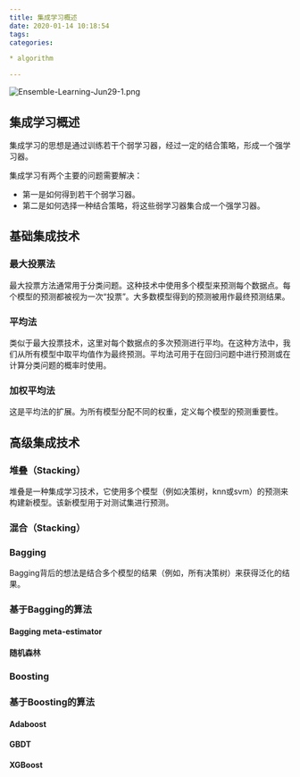 ```yaml
---
title: 集成学习概述
date: 2020-01-14 10:18:54
tags:
categories: 

* algorithm

---
```


![Ensemble-Learning-Jun29-1.png](http://blinkz.asuscomm.com:18080/images/2020/01/15/Ensemble-Learning-Jun29-1.png)

## 集成学习概述

集成学习的思想是通过训练若干个弱学习器，经过一定的结合策略，形成一个强学习器。

集成学习有两个主要的问题需要解决：

* 第一是如何得到若干个弱学习器。
* 第二是如何选择一种结合策略，将这些弱学习器集合成一个强学习器。

## 基础集成技术

### 最大投票法
最大投票方法通常用于分类问题。这种技术中使用多个模型来预测每个数据点。每个模型的预测都被视为一次“投票”。大多数模型得到的预测被用作最终预测结果。

### 平均法

类似于最大投票技术，这里对每个数据点的多次预测进行平均。在这种方法中，我们从所有模型中取平均值作为最终预测。平均法可用于在回归问题中进行预测或在计算分类问题的概率时使用。

### 加权平均法

这是平均法的扩展。为所有模型分配不同的权重，定义每个模型的预测重要性。

## 高级集成技术

### 堆叠（Stacking）
堆叠是一种集成学习技术，它使用多个模型（例如决策树，knn或svm）的预测来构建新模型。该新模型用于对测试集进行预测。

### 混合（Stacking）

### Bagging
Bagging背后的想法是结合多个模型的结果（例如，所有决策树）来获得泛化的结果。

### 基于Bagging的算法

#### Bagging meta-estimator

#### 随机森林

### Boosting

### 基于Boosting的算法

#### Adaboost

#### GBDT

#### XGBoost

